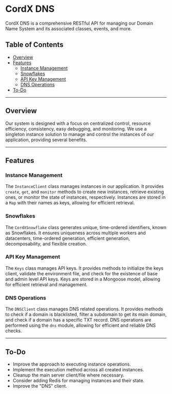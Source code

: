 # CordX DNS
CordX DNS is a comprehensive RESTful API for managing our Domain Name System and its associated classes, events, and more.

## Table of Contents
- [Overview](#overview)
- [Features](#features)
  - [Instance Management](#instance-management)
  - [Snowflakes](#snowflakes)
  - [API Key Management](#api-key-management)
  - [DNS Operations](#dns-operations)
- [To-Do](#to-do)

---

## Overview
Our system is designed with a focus on centralized control, resource efficiency, consistency, easy debugging, and monitoring. We use a singleton instance solution to manage and control the instances of our application, providing several benefits.

---

## Features

### Instance Management
The `InstanceClient` class manages instances in our application. It provides `create`, `get`, and `monitor` methods to create new instances, retrieve existing ones, or monitor the state of instances, respectively. Instances are stored in a `Map` with their names as keys, allowing for efficient retrieval.

### Snowflakes
The `CordXSnowflake` class generates unique, time-ordered identifiers, known as Snowflakes. It ensures uniqueness across multiple workers and datacenters, time-ordered generation, efficient generation, decomposability, and flexible creation.

### API Key Management
The `Keys` class manages API keys. It provides methods to initialize the keys client, validate the environment file, and check for the existence of base and admin level API keys. Keys are stored in a Mongoose model, allowing for efficient retrieval and management.

### DNS Operations
The `DNSClient` class manages DNS related operations. It provides methods to check if a domain is blacklisted, filter a subdomain to get its main domain, and check if a domain has a specific TXT record. DNS operations are performed using the `dns` module, allowing for efficient and reliable DNS checks.

---

## To-Do
- Improve the approach to executing instance operations.
- Implement the execution method across all created instances.
- Cleanup the main server client/file where necessary.
- Consider adding Redis for managing instances and their state.
- Improve the "DNS" client.